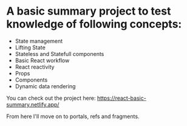 # A basic summary project to test knowledge of following concepts:
+ State management
+ Lifting State
+ Stateless and Statefull components
+ Basic React workflow
+ React reactivity
+ Props
+ Components
+ Dynamic data rendering

You can check out the project here: https://react-basic-summary.netlify.app/

From here I'll move on to portals, refs and fragments.
